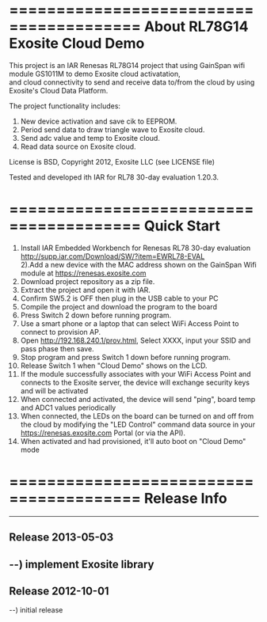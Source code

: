 ========================================
About RL78G14 Exosite Cloud Demo
========================================
This project is an IAR Renesas RL78G14 project that using GainSpan wifi module GS1011M to demo Exosite cloud activatation, <br>
and cloud connectivity to send and receive data to/from the cloud by using Exosite's Cloud Data Platform.<br> 

The project functionality includes:<br>
1) New device activation and save cik to EEPROM.<br>
2) Period send data to draw triangle wave to Exosite cloud.<br>
3) Send adc value and temp to Exosite cloud.<br>
4) Read data source on Exosite cloud.<br>

License is BSD, Copyright 2012, Exosite LLC (see LICENSE file)

Tested and developed ith IAR for RL78 30-day evaluation 1.20.3.<br>

========================================
Quick Start
========================================
1) Install IAR Embedded Workbench for Renesas RL78 30-day evaluation<br>
http://supp.iar.com/Download/SW/?item=EWRL78-EVAL <br>
2).Add a new device with the MAC address shown on the GainSpan Wifi module at https://renesas.exosite.com
3) Download project repository as a zip file.<br>
4) Extract the project and open it with IAR.<br>
5) Confirm SW5.2 is OFF then plug in the USB cable to your PC<br>
6) Compile the project and download the program to the board<br>
7) Press Switch 2 down before running program.
8) Use a smart phone or a laptop that can select WiFi Access Point to connect to provision AP.
9) Open http://192.168.240.1/prov.html, Select XXXX, input your SSID and pass phase then save.
10) Stop program and press Switch 1 down before running program.
11) Release Switch 1 when "Cloud Demo" shows on the LCD.
12) If the module successfully associates with your WiFi Access Point and connects to the Exosite server, the device will exchange security keys and will be activated<br>
13) When connected and activated, the device will send "ping", board temp and ADC1 values periodically<br>
14) When connected, the LEDs on the board can be turned on and off from the cloud by modifying the "LED Control" command data source in your https://renesas.exosite.com Portal (or via the API).<br>
15) When activated and had provisioned, it'll auto boot on "Cloud Demo" mode<br>

========================================
Release Info
========================================
----------------------------------------
Release 2013-05-03
----------------------------------------
--) implement Exosite library
----------------------------------------
Release 2012-10-01
----------------------------------------
--) initial release<br>


